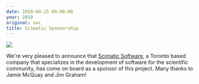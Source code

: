 ```yaml
---
date: 2010-04-15 09:00:00
year: 2010
original: swc
title: Scimatic Sponsorship
---
```

<p><img src="{{'/files/2010/04/scimaticlogo.png' | relative_url}}" class="centered"></p>
<p>We're very pleased to announce that <a href="http://www.scimatic.com">Scimatic Software</a>, a Toronto based company that specializes in the development of software for the scientific community, has come on board as a sponsor of this project. Many thanks to Jamie McQuay and Jim Graham!</p>
